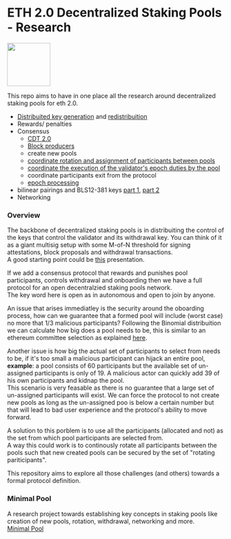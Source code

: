 # ETH 2.0 Decentralized Staking Pools - Research
[<img src="https://www.bloxstaking.com/wp-content/uploads/2020/04/Blox-Staking_logo_blue.png" width="100">](https://www.bloxstaking.com/)


This repo aims to have in one place all the research around decentralized staking pools for eth 2.0.

- [Distribuited key generation](https://github.com/bloxapp/eth2-staking-pools-research/blob/master/dkg.md) and [redistribuition](https://github.com/bloxapp/eth2-staking-pools-research/blob/master/pool_rotation.md)
- Rewards/ penalties
- Consensus
	- [CDT 2.0](https://github.com/bloxapp/eth2-staking-pools-research/blob/master/cdt2.md)
	- [Block producers](https://github.com/bloxapp/eth2-staking-pools-research/blob/master/block_producers.md)
	- create new pools
	- [coordinate rotation and assignment of participants between pools](https://github.com/bloxapp/eth2-staking-pools-research/blob/master/pool_rotation.md)
	- [coordinate the execution of the validator's epoch duties by the pool](https://github.com/bloxapp/eth2-staking-pools-research/blob/master/pool_duties.md)
	- coordinate participants exit from the protocol
	- [epoch processing](https://github.com/bloxapp/eth2-staking-pools-research/blob/master/epoch_processing.md)
- bilinear pairings and BLS12-381 keys [part 1](https://medium.com/@alonmuroch_65570/bls-signatures-part-1-overview-47d9eebf1c75), [part 2](https://medium.com/@alonmuroch_65570/bls-signatures-part-2-key-concepts-of-pairings-27a8a9533d0c)
- Networking  

### Overview
The backbone of decentralized staking pools is in distribuiting the control of the keys that control the validator and its withdrawal key. You can think of it as a giant multisig setup with some M-of-N threshold for signing attestations, block proposals and withdrawal transactions.\
A good starting point could be [this](https://www.youtube.com/watch?v=Jtz9b7yWbLo) presentation.

If we add a consensus protocol that rewards and punishes pool participants, controls withdrawal and onboarding then we have a full protocol for an open decentralzied staking pools network.\
The key word here is open as in autonomous and open to join by anyone.

An issue that arises immediatley is the security around the oboarding process, how can we guarantee that a formed pool will include (worst case) no more that 1/3 malicious participants?
Following the Binomial distribuition we can calculate how big does a pool needs to be, this is similar to an ethereum committee selection as explained [here](https://notes.ethereum.org/@vbuterin/rkhCgQteN?type=view#Why-32-ETH-validator-sizes). 

Another issue is how big the actual set of participants to select from needs to be, if it's too small a malicious participant can hijack an entire pool, **example**: a pool consists of 60 participants but the available set of un-assigned participants is only of 19. A malicious actor can quickly add 39 of his own participants and kidnap the pool. \
This scenario is very feasable as there is no guarantee that a large set of un-assigned participants will exist. We can force the protocol to not create new pools as long as the un-assigned poo is below a certain number but that will lead to bad user experience and the protocol's ability to move forward.

A solution to this porblem is to use all the participants (allocated and not) as the set from which pool participants are selected from.  
A way this could work is to continously rotate all participants between the pools such that new created pools can be secured by the set of "rotating pariticipants".

This repository aims to explore all those challenges (and others) towards a formal protocol definition.

### Minimal Pool
A research project towards establishing key concepts in staking pools like creation of new pools, rotation, withdrawal, networking and more.\
[Minimal Pool](https://github.com/bloxapp/eth2-staking-pools-research/tree/master/go_minimal_pool)